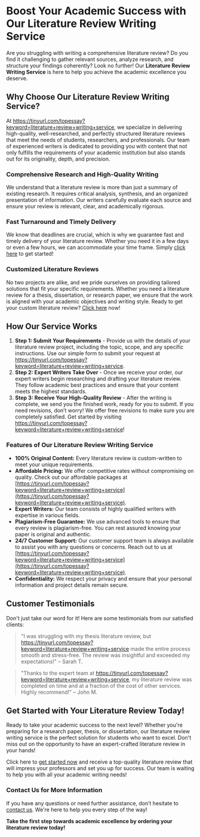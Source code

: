# Boost Your Academic Success with Our Literature Review Writing Service

Are you struggling with writing a comprehensive literature review? Do you find it challenging to gather relevant sources, analyze research, and structure your findings coherently? Look no further! Our **Literature Review Writing Service** is here to help you achieve the academic excellence you deserve.

## Why Choose Our Literature Review Writing Service?

At https://tinyurl.com/topessay?keyword=literature+review+writing+service, we specialize in delivering high-quality, well-researched, and perfectly structured literature reviews that meet the needs of students, researchers, and professionals. Our team of experienced writers is dedicated to providing you with content that not only fulfills the requirements of your academic institution but also stands out for its originality, depth, and precision.

### Comprehensive Research and High-Quality Writing

We understand that a literature review is more than just a summary of existing research. It requires critical analysis, synthesis, and an organized presentation of information. Our writers carefully evaluate each source and ensure your review is relevant, clear, and academically rigorous.

### Fast Turnaround and Timely Delivery

We know that deadlines are crucial, which is why we guarantee fast and timely delivery of your literature review. Whether you need it in a few days or even a few hours, we can accommodate your time frame. Simply [click here](https://tinyurl.com/topessay?keyword=literature+review+writing+service) to get started!

### Customized Literature Reviews

No two projects are alike, and we pride ourselves on providing tailored solutions that fit your specific requirements. Whether you need a literature review for a thesis, dissertation, or research paper, we ensure that the work is aligned with your academic objectives and writing style. Ready to get your custom literature review? [Click here](https://tinyurl.com/topessay?keyword=literature+review+writing+service) now!

## How Our Service Works

1. **Step 1: Submit Your Requirements** - Provide us with the details of your literature review project, including the topic, scope, and any specific instructions. Use our simple form to submit your request at https://tinyurl.com/topessay?keyword=literature+review+writing+service.
2. **Step 2: Expert Writers Take Over** - Once we receive your order, our expert writers begin researching and drafting your literature review. They follow academic best practices and ensure that your content meets the highest standards.
3. **Step 3: Receive Your High-Quality Review** - After the writing is complete, we send you the finished work, ready for you to submit. If you need revisions, don’t worry! We offer free revisions to make sure you are completely satisfied. Get started by visiting https://tinyurl.com/topessay?keyword=literature+review+writing+service!

### Features of Our Literature Review Writing Service

- **100% Original Content:** Every literature review is custom-written to meet your unique requirements.
- **Affordable Pricing:** We offer competitive rates without compromising on quality. Check out our affordable packages at [https://tinyurl.com/topessay?keyword=literature+review+writing+service](https://tinyurl.com/topessay?keyword=literature+review+writing+service).
- **Expert Writers:** Our team consists of highly qualified writers with expertise in various fields.
- **Plagiarism-Free Guarantee:** We use advanced tools to ensure that every review is plagiarism-free. You can rest assured knowing your paper is original and authentic.
- **24/7 Customer Support:** Our customer support team is always available to assist you with any questions or concerns. Reach out to us at [https://tinyurl.com/topessay?keyword=literature+review+writing+service](https://tinyurl.com/topessay?keyword=literature+review+writing+service).
- **Confidentiality:** We respect your privacy and ensure that your personal information and project details remain secure.

## Customer Testimonials

Don't just take our word for it! Here are some testimonials from our satisfied clients:

> "I was struggling with my thesis literature review, but https://tinyurl.com/topessay?keyword=literature+review+writing+service made the entire process smooth and stress-free. The review was insightful and exceeded my expectations!" – Sarah T.

> "Thanks to the expert team at https://tinyurl.com/topessay?keyword=literature+review+writing+service, my literature review was completed on time and at a fraction of the cost of other services. Highly recommend!" – John M.

## Get Started with Your Literature Review Today!

Ready to take your academic success to the next level? Whether you're preparing for a research paper, thesis, or dissertation, our literature review writing service is the perfect solution for students who want to excel. Don't miss out on the opportunity to have an expert-crafted literature review in your hands!

Click here to [get started now](https://tinyurl.com/topessay?keyword=literature+review+writing+service) and receive a top-quality literature review that will impress your professors and set you up for success. Our team is waiting to help you with all your academic writing needs!

### Contact Us for More Information

If you have any questions or need further assistance, don’t hesitate to [contact us](https://tinyurl.com/topessay?keyword=literature+review+writing+service). We're here to help you every step of the way!

**Take the first step towards academic excellence by ordering your literature review today!**
